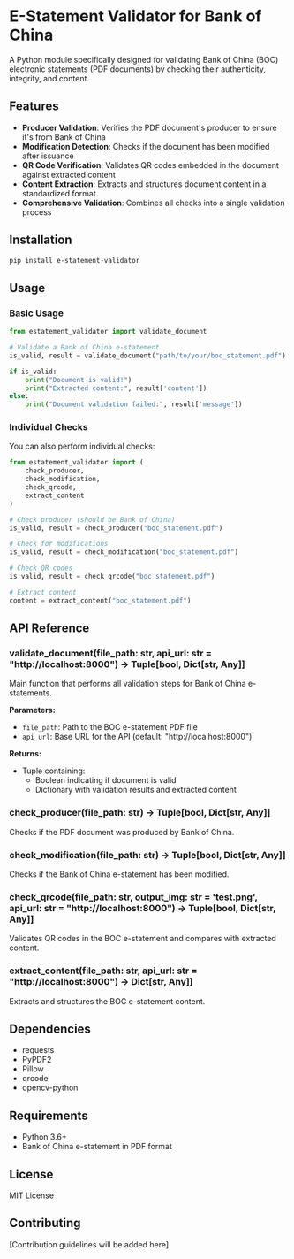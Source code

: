 # E-Statement Validator for Bank of China

A Python module specifically designed for validating Bank of China (BOC) electronic statements (PDF documents) by checking their authenticity, integrity, and content.

## Features

- **Producer Validation**: Verifies the PDF document's producer to ensure it's from Bank of China
- **Modification Detection**: Checks if the document has been modified after issuance
- **QR Code Verification**: Validates QR codes embedded in the document against extracted content
- **Content Extraction**: Extracts and structures document content in a standardized format
- **Comprehensive Validation**: Combines all checks into a single validation process

## Installation

```bash
pip install e-statement-validator
```

## Usage

### Basic Usage

```python
from estatement_validator import validate_document

# Validate a Bank of China e-statement
is_valid, result = validate_document("path/to/your/boc_statement.pdf")

if is_valid:
    print("Document is valid!")
    print("Extracted content:", result['content'])
else:
    print("Document validation failed:", result['message'])
```

### Individual Checks

You can also perform individual checks:

```python
from estatement_validator import (
    check_producer,
    check_modification,
    check_qrcode,
    extract_content
)

# Check producer (should be Bank of China)
is_valid, result = check_producer("boc_statement.pdf")

# Check for modifications
is_valid, result = check_modification("boc_statement.pdf")

# Check QR codes
is_valid, result = check_qrcode("boc_statement.pdf")

# Extract content
content = extract_content("boc_statement.pdf")
```

## API Reference

### validate_document(file_path: str, api_url: str = "http://localhost:8000") -> Tuple[bool, Dict[str, Any]]

Main function that performs all validation steps for Bank of China e-statements.

**Parameters:**
- `file_path`: Path to the BOC e-statement PDF file
- `api_url`: Base URL for the API (default: "http://localhost:8000")

**Returns:**
- Tuple containing:
  - Boolean indicating if document is valid
  - Dictionary with validation results and extracted content

### check_producer(file_path: str) -> Tuple[bool, Dict[str, Any]]

Checks if the PDF document was produced by Bank of China.

### check_modification(file_path: str) -> Tuple[bool, Dict[str, Any]]

Checks if the Bank of China e-statement has been modified.

### check_qrcode(file_path: str, output_img: str = 'test.png', api_url: str = "http://localhost:8000") -> Tuple[bool, Dict[str, Any]]

Validates QR codes in the BOC e-statement and compares with extracted content.

### extract_content(file_path: str, api_url: str = "http://localhost:8000") -> Dict[str, Any]]

Extracts and structures the BOC e-statement content.

## Dependencies

- requests
- PyPDF2
- Pillow
- qrcode
- opencv-python

## Requirements

- Python 3.6+
- Bank of China e-statement in PDF format

## License

MIT License

## Contributing

[Contribution guidelines will be added here] 